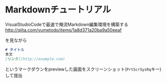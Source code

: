 # Markdownチュートリアル

VisualStudioCodeで最速で俺流Markdown編集環境を構築する
http://qiita.com/yumetodo/items/1a8d371a20ba9a50eeaf

を見ながら

```md
# タイトル
本文
[リンク](http://example.com)
```

というマークダウンをpreviewした画面をスクリーンショット(``PrtScrSysRq``キー)して提出

